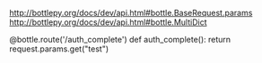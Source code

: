 http://bottlepy.org/docs/dev/api.html#bottle.BaseRequest.params
http://bottlepy.org/docs/dev/api.html#bottle.MultiDict

@bottle.route('/auth_complete')
def auth_complete():
    return request.params.get("test")

